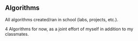 ## Algorithms
All algorithms created/ran in school (labs, projects, etc.).

4 Algorithms for now, as a joint effort of myself in addition to my classmates. 
